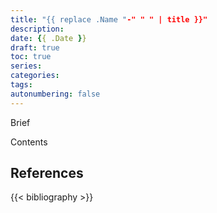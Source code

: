 ```yaml
---
title: "{{ replace .Name "-" " " | title }}"
description:
date: {{ .Date }}
draft: true
toc: true
series: 
categories:
tags:
autonumbering: false
---
```


Brief

<!--more-->

Contents

## References

{{< bibliography >}}
